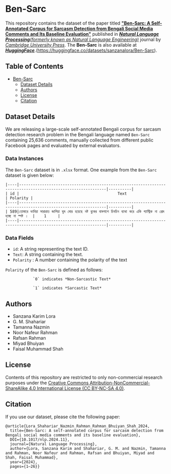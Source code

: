 # Ben-Sarc

This repository contains the dataset of the paper titled [**"Ben-Sarc: A Self-Annotated Corpus for Sarcasm Detection from Bengali Social Media Comments and Its Baseline Evaluation"**]( https://doi.org/10.1017/nlp.2024.11) published in [***Natural Language Processing**(formerly known as Natural Language Engineering)*](https://www.cambridge.org/core/journals/natural-language-engineering) journal by [*Cambridge University Press*](https://www.cambridge.org/). The **Ben-Sarc** is also available at [***HuggingFace***](https://huggingface.co/datasets/sanzanalora/Ben-Sarc).(https://huggingface.co/datasets/sanzanalora/Ben-Sarc).

## Table of Contents

- [Ben-Sarc](#ben-sarc)
  - [Dataset Details](#dataset-details)
  - [Authors](#authors)
  - [License](#license)
  - [Citation](#citation)

## Dataset Details

We are releasing a large-scale self-annotated Bengali corpus for sarcasm detection research problem in the Bengali language named `Ben-Sarc` containing 25,636 comments, manually collected from different public Facebook pages and evaluated by external evaluators. 

### Data Instances
The `Ben-Sarc` dataset is in `.xlsx` format. One example from the `Ben-Sarc` dataset is given below:
```
|----|------------------------------------------------------------------------------------------------------------|----------|
| id |                                           Text                                                             | Polarity |
|----|------------------------------------------------------------------------------------------------------------|----------|
| 589|তোমারে ভাবিয়া সারারাত জাগিয়া ঘুম মোর হয়েছে নষ্ট বুকের বামপাশে চিনচিন ব্যাথা করে একি গ্যাস্ট্রিক না প্রেম হচ্ছে না স্পষ্ট ।  |    1     |
|----|------------------------------------------------------------------------------------------------------------|----------|
```
### Data Fields
-  `id`: A string representing the text ID.
-  `Text`: A string containing the text.
-  `Polarity` : A number containing the polarity of the text

`Polarity` of the `Ben-Sarc` is defined as follows:
```
            `0` indicates *Non-Sarcastic Text* 
            
            `1` indicates *Sarcastic Text*
```

## Authors
- Sanzana Karim Lora
- G. M. Shahariar
- Tamanna Nazmin
- Noor Nafeur Rahman
- Rafsan Rahman
- Miyad Bhuiyan
- Faisal Muhammad Shah

## License
Contents of this repository are restricted to only non-commercial research purposes under the [Creative Commons Attribution-NonCommercial-ShareAlike 4.0 International License (CC BY-NC-SA 4.0)](https://creativecommons.org/licenses/by-nc-sa/4.0/).

## Citation
If you use our dataset, please cite the following paper:
```
@article{Lora_Shahariar_Nazmin_Rahman_Rahman_Bhuiyan_Shah_2024,
  title={Ben-Sarc: A self-annotated corpus for sarcasm detection from Bengali social media comments and its baseline evaluation},
  DOI={10.1017/nlp.2024.11},
  journal={Natural Language Processing},
  author={Lora, Sanzana Karim and Shahariar, G. M. and Nazmin, Tamanna and Rahman, Noor Nafeur and Rahman, Rafsan and Bhuiyan, Miyad and Shah, Faisal Muhammad},
  year={2024},
  pages={1–26}} 
```
